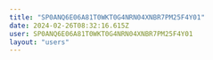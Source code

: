```yaml
---
title: "SP0ANQ6E06A81T0WKT0G4NRN04XNBR7PM25F4Y01"
date: 2024-02-26T08:32:16.615Z
user: SP0ANQ6E06A81T0WKT0G4NRN04XNBR7PM25F4Y01
layout: "users"
---
```

    